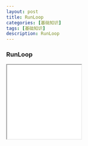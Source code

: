```yaml
---
layout: post
title: RunLoop
categories: [基础知识]
tags: [基础知识]
description: RunLoop
---
```





<h3>RunLoop</h3>

<iframe src="{{ site.BASE_PATH }}/assets/ico/RunLoop.svg" width="200" height="200" ></iframe>

